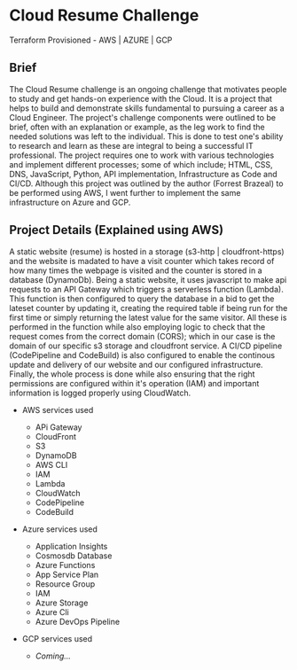# Cloud Resume Challenge
Terraform Provisioned - AWS | AZURE | GCP

## Brief
The Cloud Resume challenge is an ongoing challenge that motivates people to study and get hands-on experience with the Cloud.
It is a project that helps to build and demonstrate skills fundamental to pursuing a career as a Cloud Engineer. The project's challenge
components were outlined to be brief, often with an explanation or example, as the leg work to find the needed solutions was left to the individual.
This is done to test one's ability to research and learn as these are integral to being a successful IT professional. 
The project requires one to work with various technologies and implement different processes; some of which include; HTML, CSS, DNS, JavaScript, Python, 
API implementation, Infrastructure as Code and CI/CD. Although this project was outlined by the author (Forrest Brazeal) to be performed using AWS, I went further to implement the same infrastructure on Azure and GCP.

## Project Details (Explained using AWS)
A static website (resume) is hosted in a storage (s3-http | cloudfront-https) and the website is madated to have a visit counter which takes record of how many times the webpage is visited and the counter is stored in a database (DynamoDb). Being a static website, it uses javascript to make api requests to an API Gateway which triggers a serverless function (Lambda). This function is then configured to query the database in a bid to get the lateset counter by updating it, creating the required table if being run for the first time or simply returning the latest value for the same visitor. All these is performed in the function while also employing logic to check that the request comes from the correct domain (CORS); which in our case is the domain of our specific s3 storage and cloudfront service. A CI/CD pipeline (CodePipeline and CodeBuild) is also configured to enable the continous update and delivery of our website and our configured infrastructure. Finally, the whole process is done while also ensuring that the right permissions are configured within it's operation (IAM) and important information is logged properly using CloudWatch.

* AWS services used
    * APi Gateway
    * CloudFront
    * S3
    * DynamoDB
    * AWS CLI
    * IAM
    * Lambda
    * CloudWatch
    * CodePipeline
    * CodeBuild

* Azure services used
    * Application Insights
    * Cosmosdb Database
    * Azure Functions
    * App Service Plan
    * Resource Group
    * IAM
    * Azure Storage
    * Azure Cli
    * Azure DevOps Pipeline

* GCP services used
    * *Coming...*

